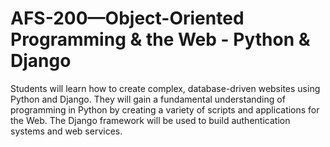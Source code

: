 # AFS-200—Object-Oriented Programming & the Web - Python & Django
Students will learn how to create complex, database-driven websites using Python and Django. They will gain a fundamental understanding of programming in Python by creating a variety of scripts and applications for the Web. The Django framework will be used to build authentication systems and web services.
